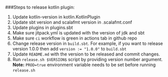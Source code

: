 ###Steps to release kotlin plugin:

1. Update kotlin-version in kotlin.KotlinPlugin
1. Update sbt version and scalafmt version in .scalafmt.conf
1. Update plugins in plugins.sbt
1. Make sure jitpack.yml is updated with the version of jdk and sbt
1. Make sure `ci` workflow is green in actions tab in github repo
1. Change release version in `build.sbt`. For example, if you want to release version 1.0.0
then add `version := "1.0.0"` to `build.sbt`
1. Update `README.md` with the version to be released and commit changes.
1. Run `release.sh $VERSION$` script by providing version number argument.
**Note:** `PROD=true` environment variable needs to be set before running `release.sh`
